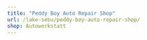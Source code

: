 ```yaml
---
title: "Peddy Boy Auto Repair Shop"
url: /lake-sebu/peddy-boy-auto-repair-shop/
shop: Autowerkstatt
---
```

